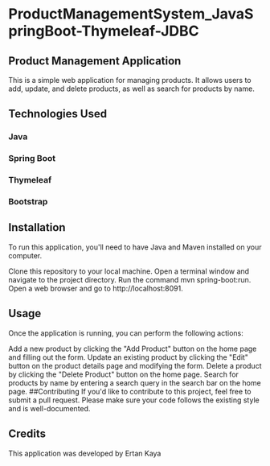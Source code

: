 # ProductManagementSystem_JavaSpringBoot-Thymeleaf-JDBC

## Product Management Application
This is a simple web application for managing products. It allows users to add, update, and delete products, as well as search for products by name.

## Technologies Used
### Java
### Spring Boot
### Thymeleaf
### Bootstrap

## Installation

To run this application, you'll need to have Java and Maven installed on your computer.

Clone this repository to your local machine.
Open a terminal window and navigate to the project directory.
Run the command mvn spring-boot:run.
Open a web browser and go to http://localhost:8091.

## Usage
Once the application is running, you can perform the following actions:

Add a new product by clicking the "Add Product" button on the home page and filling out the form.
Update an existing product by clicking the "Edit" button on the product details page and modifying the form.
Delete a product by clicking the "Delete Product" button on the home page.
Search for products by name by entering a search query in the search bar on the home page.
##Contributing
If you'd like to contribute to this project, feel free to submit a pull request. Please make sure your code follows the existing style and is well-documented.

## Credits
This application was developed by Ertan Kaya
